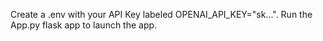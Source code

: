 Create a .env with your API Key labeled OPENAI_API_KEY="sk...". Run the App.py flask app to launch the app.
